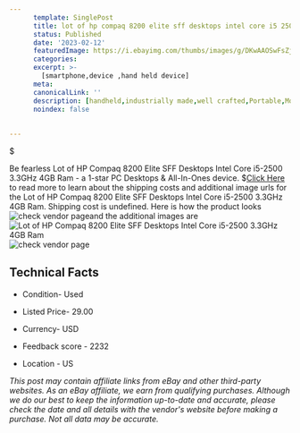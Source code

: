 ```yaml
---
      template: SinglePost
      title: lot of hp compaq 8200 elite sff desktops intel core i5 2500 3 3ghz 4gb ram
      status: Published
      date: '2023-02-12'
      featuredImage: https://i.ebayimg.com/thumbs/images/g/DKwAAOSwFsZjohJV/s-l225.jpg
      categories: 
      excerpt: >-
        [smartphone,device ,hand held device]
      meta:
      canonicalLink: ''
      description: [handheld,industrially made,well crafted,Portable,Mobile,Compact,Convenient,Lightweight,Maneuverable,Man-portable,Miniature,Carriable,Hand-held,Light,Holdable,Transportable,Mobile device,Pocket-sized,On-the-go,Wireless,Cordless,Compact size,Convenient size, smartphone,device ,hand held device]
      noindex: false
      
        
---
```

$

Be fearless Lot of  HP Compaq 8200 Elite SFF Desktops Intel Core i5-2500 3.3GHz 4GB Ram - a 1-star PC Desktops & All-In-Ones device.
$[Click Here](https://www.ebay.com/itm/325470790077?hash=item4bc79221bd%3Ag%3ADKwAAOSwFsZjohJV&mkevt=1&mkcid=1&mkrid=711-53200-19255-0&campid=%253CePNCampaignId%253E&customid=%253CreferenceId%253E&toolid=10049) to read more to learn about the shipping costs and additional image urls for the Lot of  HP Compaq 8200 Elite SFF Desktops Intel Core i5-2500 3.3GHz 4GB Ram. Shipping cost is undefined. Here is how the product looks ![check vendor page](https://i.ebayimg.com/thumbs/images/g/DKwAAOSwFsZjohJV/s-l225.jpg)and the additional images are![Lot of  HP Compaq 8200 Elite SFF Desktops Intel Core i5-2500 3.3GHz 4GB Ram](https://i.ebayimg.com/images/g/DKwAAOSwFsZjohJV/s-l1600.jpg)![check vendor page](https://origin-galleryplus.ebayimg.com/ws/web/325470790077_2_0_1/225x225.jpg)



 ## Technical Facts 



     
      

 - Condition- Used 


      

 - Listed Price- 29.00 


      

 - Currency- USD 


      

 - Feedback score - 2232 


      

 - Location - US 


      
      

 *_This post may contain affiliate links from eBay and other third-party websites. As an eBay affiliate, we earn from qualifying purchases. Although we do our best to keep the information up-to-date and accurate, please check the date and all details with the vendor's website before making a purchase. Not all data may be accurate._*






